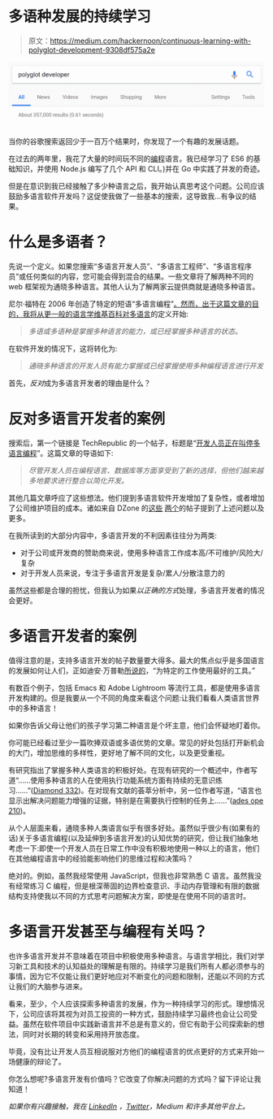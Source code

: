 # 多语种发展的持续学习

> 原文：<https://medium.com/hackernoon/continuous-learning-with-polyglot-development-9308df575a2e>

![](img/9425b9af729f2725685f876fce3b44ea.png)

当你的谷歌搜索返回少于一百万个结果时，你发现了一个有趣的发展话题。

在过去的两年里，我花了大量的时间玩不同的[编程](https://hackernoon.com/tagged/programming)语言。我已经学习了 ES6 的基础知识，并使用 Node.js 编写了几个 API 和 CLI。)并在 Go 中实践了并发的奇迹。

但是在意识到我已经接触了多少种语言之后，我开始认真思考这个问题。公司应该鼓励多语言软件开发吗？这促使我做了一些基本的搜索，这导致我…有争议的结果。

# 什么是多语者？

先说一个定义。如果您搜索“多语言开发人员”、“多语言工程师”、“多语言程序员”或任何类似的内容，您可能会得到混合的结果。一些文章将了解两种不同的 web 框架视为通晓多种语言。其他人认为了解两家云提供商就是通晓多种语言。

尼尔·福特在 2006 年创造了特定的短语“多语言编程”[。然而，出于这篇文章的目的，我将从更一般的语言学](http://nealford.com/memeagora/2006/12/05/Polyglot_Programming.html)[维基百科对多语言](https://en.wikipedia.org/wiki/Polyglotism)的定义开始:

> *多语或多语种是掌握多种语言的能力，或已经掌握多种语言的状态。*

在软件开发的情况下，这将转化为:

> *通晓多种语言的开发人员有能力掌握或已经掌握使用多种编程语言进行开发*

首先，*反对*成为多语言开发者的理由是什么？

# 反对多语言开发者的案例

搜索后，第一个链接是 TechRepublic 的一个帖子，标题是“[开发人员正在叫停多语言编程](http://www.techrepublic.com/article/developers-are-calling-it-quits-on-polyglot-programming/)”。这篇文章的导语如下:

> *尽管开发人员在编程语言、数据库等方面享受到了新的选择，但他们越来越多地要求进行整合以简化开发。*

其他几篇文章呼应了这些想法。他们提到多语言软件开发增加了复杂性，或者增加了公司维护项目的成本。诸如来自 DZone 的[这些](https://dzone.com/articles/polyglot-programming-good) [两个](https://dzone.com/articles/polyglot-programmers)的帖子提到了上述问题以及更多。

在我所读到的大部分内容中，多语言开发的不利因素往往分为两类:

*   对于公司或开发商的赞助商来说，使用多种语言工作成本高/不可维护/风险大/复杂
*   对于开发人员来说，专注于多语言开发是复杂/累人/分散注意力的

虽然这些都是合理的担忧，但我认为如果*以正确的方式*处理，多语言开发者的情况会更好。

# 多语言开发者的案例

值得注意的是，支持多语言开发的帖子数量要大得多。最大的焦点似乎是多国语言的发展如何让人们，正如迪安·万普勒[所说的](https://deanwampler.github.io/polyglotprogramming/papers/PolyglotPolyParadigm.pdf)，“为特定的工作使用最好的工具。”

有数百个例子，包括 Emacs 和 Adobe Lightroom 等流行工具，都是使用多语言开发构建的。但是我要从一个不同的角度来看这个问题:让我们看看人类语言世界中的多种语言！

如果你告诉父母让他们的孩子学习第二种语言是个坏主意，他们会怀疑地盯着你。

你可能已经看过至少一篇吹捧双语或多语优势的文章。常见的好处包括打开新机会的大门，增加思维的多样性，更好地了解不同的文化，以及更受重视。

有研究指出了掌握多种人类语言的积极好处。在现有研究的一个概述中，作者写道“……使用多种语言的人在使用执行功能系统方面有持续的无意识练习……”([Diamond 332](http://www.uco.es/poling/multilingualism_plan/wp-content/uploads/2012/05/Science-Bilingualism-Oct-141.pdf))。在对现有文献的荟萃分析中，另一位作者写道，“语言也显示出解决问题能力增强的证据，特别是在需要执行控制的任务上……”([ades ope 210](http://journals.sagepub.com/doi/abs/10.3102/0034654310368803))。

从个人层面来看，通晓多种人类语言似乎有很多好处。虽然似乎很少有(如果有的话)关于多语言编程(以及延伸到多语言开发)的认知优势的研究，但让我们抽象地考虑一下:即使一个开发人员在日常工作中没有积极地使用一种以上的语言，他们在其他编程语言中的经验能影响他们的思维过程和决策吗？

绝对的。例如，虽然我经常使用 JavaScript，但我也非常熟悉 C 语言。虽然我没有经常练习 C 编程，但是根深蒂固的边界检查意识、手动内存管理和有限的数据结构支持使我以不同的方式思考问题解决方案，即使是在使用不同的语言时。

# 多语言开发甚至与编程有关吗？

也许多语言开发并不意味着在项目中积极使用多种语言。与语言学相比，我们对学习新工具和技术的认知益处的理解是有限的。持续学习是我们所有人都必须参与的事情，因为它不仅能让我们更好地应对不断变化的问题和限制，还能以不同的方式让我们的大脑参与进来。

看来，至少，个人应该探索多种语言的发展，作为一种持续学习的形式。理想情况下，公司应该将其视为对员工投资的一种方式，鼓励持续学习最终也会让公司受益。虽然在软件项目中实践新语言并不总是有意义的，但它有助于公司探索新的想法，同时对长期的转变和采用持开放态度。

毕竟，没有比让开发人员互相说服对方他们的编程语言的优点更好的方式来开始一场健康的辩论了。

你怎么想呢?多语言开发有价值吗？它改变了你解决问题的方式吗？留下评论让我知道！

*如果你有兴趣接触，我在* [*LinkedIn*](https://goo.gl/2tySiH) *，*[*Twitter*](https://goo.gl/xAvf1h)*，Medium 和许多其他平台上。*